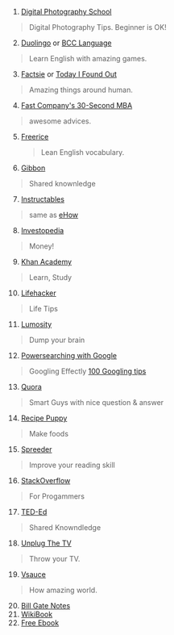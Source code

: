 1. [Digital Photography School](http://digital-photography-school.com/tips/)

  > Digital Photography Tips. Beginner is OK!
2. [Duolingo](https://www.duolingo.com/) or [BCC Language](http://www.bbc.co.uk/languages/)
  
  > Learn English with amazing games.
3. [Factsie](http://factsie.com/) or [Today I Found Out](http://www.todayifoundout.com/)

  > Amazing things around human.
  
4. [Fast Company's 30-Second MBA](http://www.fastcompany.com/section/30-second-mba)

  > awesome advices.
  
5. [Freerice](http://freerice.com/#/english-vocabulary/1386)

   > Lean English vocabulary.
   
6. [Gibbon](https://gibbon.co/)

  > Shared knownledge
  
7. [Instructables](http://www.instructables.com/)

  > same as [eHow](http://www.ehow.com/)
  
8. [Investopedia](http://www.investopedia.com/)

  > Money!
  
9. [Khan Academy](https://www.khanacademy.org/)

  > Learn, Study
10. [Lifehacker](http://lifehacker.com/)

  > Life Tips
11. [Lumosity](http://www.lumosity.com/)

  > Dump your brain
12. [Powersearching with Google](http://www.powersearchingwithgoogle.com/)

  > Googling Effectly
  >  [100 Googling tips ](http://ww1.eternalcode.com/)
13. [Quora](https://www.quora.com/)

  > Smart Guys with nice question & answer
14. [Recipe Puppy](http://www.recipepuppy.com/)

  > Make foods
15. [Spreeder](http://www.spreeder.com/)

  > Improve your reading skill
16. [StackOverflow](http://stackoverflow.com/)

  > For Progammers
17. [TED-Ed](http://ed.ted.com/)

  > Shared Knowndledge
18. [Unplug The TV](http://unplugthetv.com/)

  > Throw your TV.
19. [Vsauce](https://www.youtube.com/user/Vsauce/videos)

  > How amazing world.
  
20. [Bill Gate Notes](https://www.gatesnotes.com)
21. [WikiBook](https://en.wikibooks.org/wiki/Main_Page)
22. [Free Ebook](http://www.free-ebooks.net/)
